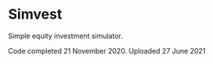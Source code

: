 # Simvest
Simple equity investment simulator.

Code completed 21 November 2020. Uploaded 27 June 2021
